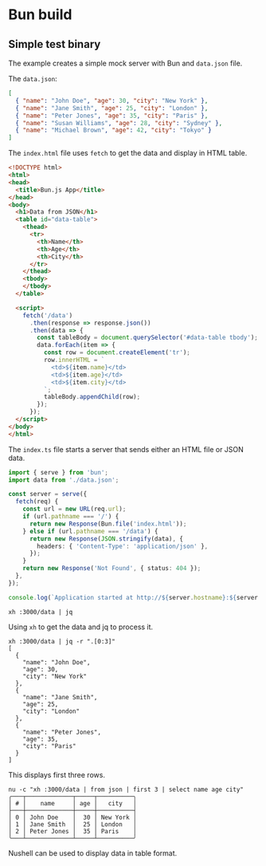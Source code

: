# Bun build 


## Simple test binary

The example creates a simple mock server with Bun and `data.json` file. 

The `data.json`:

```json
[
  { "name": "John Doe", "age": 30, "city": "New York" },
  { "name": "Jane Smith", "age": 25, "city": "London" },
  { "name": "Peter Jones", "age": 35, "city": "Paris" },
  { "name": "Susan Williams", "age": 28, "city": "Sydney" },
  { "name": "Michael Brown", "age": 42, "city": "Tokyo" }
]
```

The `index.html` file uses `fetch` to get the data and display in HTML table.  

```html
<!DOCTYPE html>
<html>
<head>
  <title>Bun.js App</title>
</head>
<body>
  <h1>Data from JSON</h1>
  <table id="data-table">
    <thead>
      <tr>
        <th>Name</th>
        <th>Age</th>
        <th>City</th>
      </tr>
    </thead>
    <tbody>
    </tbody>
  </table>

  <script>
    fetch('/data')
      .then(response => response.json())
      .then(data => {
        const tableBody = document.querySelector('#data-table tbody');
        data.forEach(item => {
          const row = document.createElement('tr');
          row.innerHTML = `
            <td>${item.name}</td>
            <td>${item.age}</td>
            <td>${item.city}</td>
          `;
          tableBody.appendChild(row);
        });
      });
  </script>
</body>
</html>
```

The `index.ts` file starts a server that sends either an HTML file or JSON data. 

```ts
import { serve } from 'bun';
import data from './data.json';

const server = serve({
  fetch(req) {
    const url = new URL(req.url);
    if (url.pathname === '/') {
      return new Response(Bun.file('index.html'));
    } else if (url.pathname === '/data') {
      return new Response(JSON.stringify(data), {
        headers: { 'Content-Type': 'application/json' },
      });
    } 
    return new Response('Not Found', { status: 404 });
  },
});

console.log(`Application started at http://${server.hostname}:${server.port}`);
```

```
xh :3000/data | jq
```

Using `xh` to get the data and jq to process it.  

```
xh :3000/data | jq -r ".[0:3]"
[
  {
    "name": "John Doe",
    "age": 30,
    "city": "New York"
  },
  {
    "name": "Jane Smith",
    "age": 25,
    "city": "London"
  },
  {
    "name": "Peter Jones",
    "age": 35,
    "city": "Paris"
  }
]
```

This displays first three rows.  


```
nu -c "xh :3000/data | from json | first 3 | select name age city"
╭───┬─────────────┬─────┬──────────╮
│ # │    name     │ age │   city   │
├───┼─────────────┼─────┼──────────┤
│ 0 │ John Doe    │  30 │ New York │
│ 1 │ Jane Smith  │  25 │ London   │
│ 2 │ Peter Jones │  35 │ Paris    │
╰───┴─────────────┴─────┴──────────╯
```

Nushell can be used to display data in table format.  
